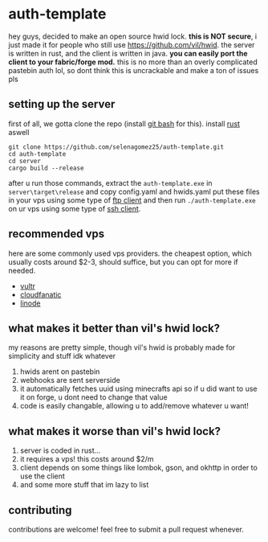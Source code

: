 # auth-template
hey guys, decided to make an open source hwid lock. **this is NOT secure**, i just made it for people who still use https://github.com/vil/hwid.
the server is written in rust, and the client is written in java. **you can easily port the client to your fabric/forge mod.**
this is no more than an overly complicated pastebin auth lol, so dont think this is uncrackable and make a ton of issues pls

## setting up the server
first of all, we gotta clone the repo (install [git bash](https://git-scm.com/downloads) for this). install [rust](https://www.rust-lang.org/) aswell
```
git clone https://github.com/selenagomez25/auth-template.git
cd auth-template
cd server
cargo build --release
```
after u run those commands, extract the `auth-template.exe` in `server\target\release` and copy config.yaml and hwids.yaml
put these files in your vps using some type of [ftp client](https://filezilla-project.org/) and then run `./auth-template.exe` on ur vps using some type of [ssh client](https://termius.com/).

## recommended vps
here are some commonly used vps providers. the cheapest option, which usually costs around $2-3, should suffice, but you can opt for more if needed.
* [vultr](https://www.vultr.com/ )
* [cloudfanatic](https://cloudfanatic.net/)
* [linode](https://cloud.linode.com/)

## what makes it better than vil's hwid lock?
my reasons are pretty simple, though vil's hwid is probably made for simplicity and stuff idk whatever
1. hwids arent on pastebin
2. webhooks are sent serverside
3. it automatically fetches uuid using minecrafts api so if u did want to use it on forge, u dont need to change that value
5. code is easily changable, allowing u to add/remove whatever u want!

## what makes it worse than vil's hwid lock?
1. server is coded in rust...
2. it requires a vps! this costs around $2/m
3. client depends on some things like lombok, gson, and okhttp in order to use the client
4. and some more stuff that im lazy to list

## contributing
contributions are welcome! feel free to submit a pull request whenever.
